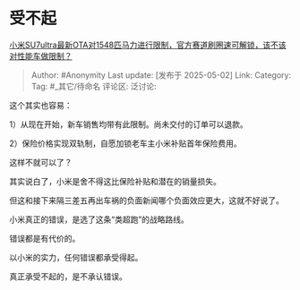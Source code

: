# 受不起
[小米SU7ultra最新OTA对1548匹马力进行限制，官方赛道刷圈速可解锁，该不该对性能车做限制？](https://www.zhihu.com/question/1901250394950201671/answer/1901654496595153403)

> Author: #Anonymity
> Last update: [发布于 2025-05-02]
> Link:
> Category:
> Tag: #_其它/待命名
> 评论区:
> 泛讨论:

这个其实也容易：

1）从现在开始，新车销售均带有此限制。尚未交付的订单可以退款。

2）保险价格实现双轨制，自愿加锁老车主小米补贴首年保险费用。

这样不就可以了？

其实说白了，小米是舍不得这比保险补贴和潜在的销量损失。

但这和接下来隔三差五再出车祸的负面新闻哪个负面效应更大，这就不好说了。

小米真正的错误，是选了这条“类超跑”的战略路线。

错误都是有代价的。

以小米的实力，任何错误都承受得起。

真正承受不起的，是不承认错误。
